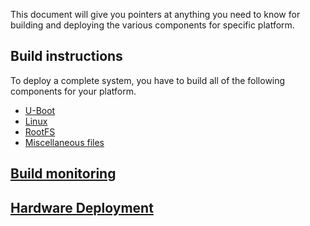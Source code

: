 This document will give you pointers at anything you need to know for building
and deploying the various components for specific platform.

## Build instructions
To deploy a complete system, you have to build all of the following components
for your platform.

* [U-Boot](uboot)
* [Linux](linux)
* [RootFS](roofs)
* [Miscellaneous files](misc)

## [Build monitoring](common/build-monitoring.md)

## [Hardware Deployment](flashtool)
